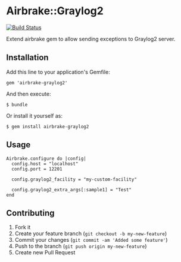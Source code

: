 # Airbrake::Graylog2

[![Build Status](https://secure.travis-ci.org/friendlyfashion/airbrake-graylog2.png)](http://travis-ci.org/friendlyfashion/airbrake-graylog2)

Extend airbrake gem to allow sending exceptions to Graylog2 server.

## Installation

Add this line to your application's Gemfile:

    gem 'airbrake-graylog2'

And then execute:

    $ bundle

Or install it yourself as:

    $ gem install airbrake-graylog2

## Usage

    Airbrake.configure do |config|
      config.host = "localhost"
      config.port = 12201

      config.graylog2_facility = "my-custom-facility"

      config.graylog2_extra_args[:sample1] = "Test"
    end

## Contributing

1. Fork it
2. Create your feature branch (`git checkout -b my-new-feature`)
3. Commit your changes (`git commit -am 'Added some feature'`)
4. Push to the branch (`git push origin my-new-feature`)
5. Create new Pull Request
